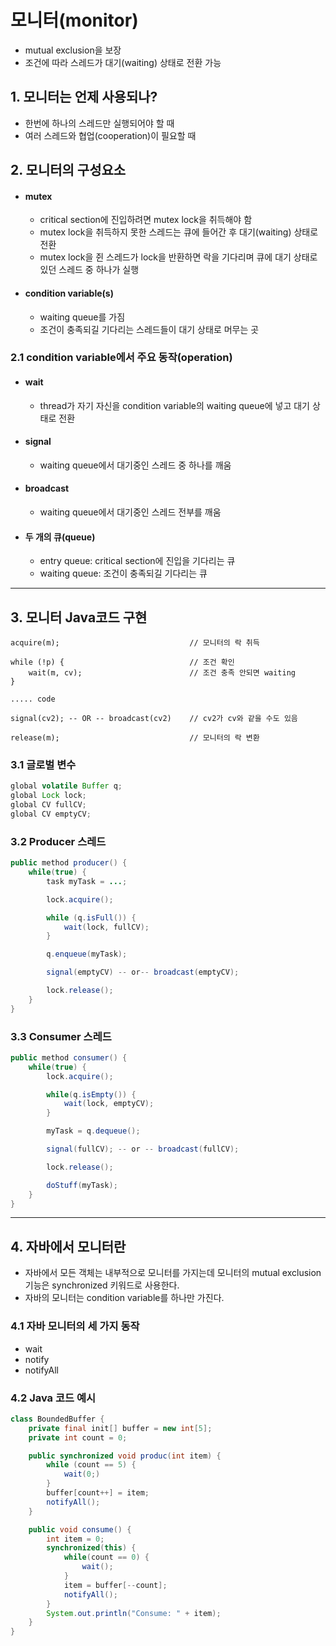 # 모니터(monitor)
- mutual exclusion을 보장
- 조건에 따라 스레드가 대기(waiting) 상태로 전환 가능
## 1. 모니터는 언제 사용되나?
- 한번에 하나의 스레드만 실행되어야 할 때
- 여러 스레드와 협업(cooperation)이 필요할 때
## 2. 모니터의 구성요소
- #### mutex 
    - critical section에 진입하려면 mutex lock을 취득해야 함
    - mutex lock을 취득하지 못한 스레드는 큐에 들어간 후 대기(waiting) 상태로 전환
    - mutex lock을 쥔 스레드가 lock을 반환하면 락을 기다리며 큐에 대기 상태로 있던 스레드 중 하나가 실행
- #### condition variable(s)
    - waiting queue를 가짐
    - 조건이 충족되길 기다리는 스레드들이 대기 상태로 머무는 곳

### 2.1 condition variable에서 주요 동작(operation)
- #### wait
    - thread가 자기 자신을 condition variable의 waiting queue에 넣고 대기 상태로 전환
- #### signal
    - waiting queue에서 대기중인 스레드 중 하나를 깨움
- #### broadcast
    - waiting queue에서 대기중인 스레드 전부를 깨움
- #### 두 개의 큐(queue)
    - entry queue: critical section에 진입을 기다리는 큐
    - waiting queue: 조건이 충족되길 기다리는 큐

<hr>


## 3. 모니터 Java코드 구현

```
acquire(m);                             // 모니터의 락 취득

while (!p) {                            // 조건 확인
    wait(m, cv);                        // 조건 충족 안되면 waiting
}

..... code

signal(cv2); -- OR -- broadcast(cv2)    // cv2가 cv와 같을 수도 있음

release(m);                             // 모니터의 락 변환
```

### 3.1 글로벌 변수

```java
global volatile Buffer q;
global Lock lock;
global CV fullCV;
global CV emptyCV;
```

### 3.2 Producer 스레드

```java
public method producer() {
    while(true) {
        task myTask = ...;

        lock.acquire();

        while (q.isFull()) {
            wait(lock, fullCV);
        }

        q.enqueue(myTask);

        signal(emptyCV) -- or-- broadcast(emptyCV);

        lock.release();
    }
}
```

### 3.3 Consumer 스레드
```java
public method consumer() {
    while(true) {
        lock.acquire();

        while(q.isEmpty()) {
            wait(lock, emptyCV);
        }

        myTask = q.dequeue();

        signal(fullCV); -- or -- broadcast(fullCV);

        lock.release();

        doStuff(myTask);
    }
}
```

<hr>

## 4. 자바에서 모니터란
- 자바에서 모든 객체는 내부적으로 모니터를 가지는데 모니터의 mutual exclusion 기능은 synchronized 키워드로 사용한다.
- 자바의 모니터는 condition variable를 하나만 가진다.
### 4.1 자바 모니터의 세 가지 동작
- wait
- notify
- notifyAll
### 4.2 Java 코드 예시
```java
class BoundedBuffer {
    private final init[] buffer = new int[5];
    private int count = 0;

    public synchronized void produc(int item) {
        while (count == 5) {
            wait(0;)
        }
        buffer[count++] = item;
        notifyAll();
    }

    public void consume() {
        int item = 0;
        synchronized(this) {
            while(count == 0) {
                wait();
            }
            item = buffer[--count];
            notifyAll();
        }
        System.out.println("Consume: " + item);
    }
}
```